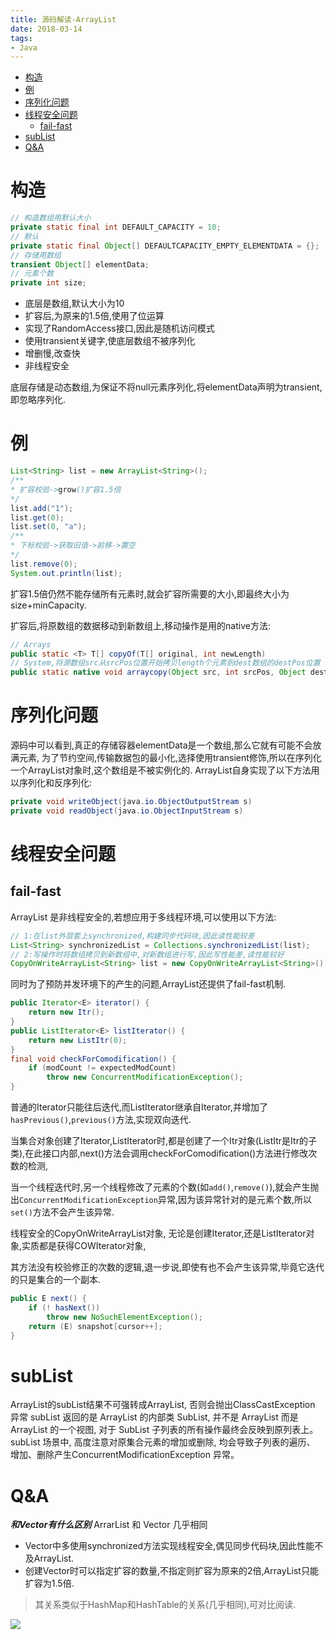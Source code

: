 ```yaml
---
title: 源码解读-ArrayList
date: 2018-03-14
tags:
- Java
---
```

<!-- TOC -->

- [构造](#构造)
- [例](#例)
- [序列化问题](#序列化问题)
- [线程安全问题](#线程安全问题)
    - [fail-fast](#fail-fast)
- [subList](#sublist)
- [Q&A](#qa)

<!-- /TOC -->

# 构造

```Java
// 构造数组用默认大小
private static final int DEFAULT_CAPACITY = 10;
// 默认
private static final Object[] DEFAULTCAPACITY_EMPTY_ELEMENTDATA = {};
// 存储用数组
transient Object[] elementData;
// 元素个数
private int size;
```

* 底层是数组,默认大小为10
* 扩容后,为原来的1.5倍,使用了位运算
* 实现了RandomAccess接口,因此是随机访问模式
* 使用transient关键字,使底层数组不被序列化
* 增删慢,改查快
* 非线程安全

底层存储是动态数组,为保证不将null元素序列化,将elementData声明为transient,即忽略序列化.

# 例

```Java
List<String> list = new ArrayList<String>();
/**
* 扩容校验->grow()扩容1.5倍
*/
list.add("1");
list.get(0);
list.set(0, "a");
/**
* 下标校验->获取旧值->前移->置空
*/
list.remove(0);
System.out.println(list);
```

扩容1.5倍仍然不能存储所有元素时,就会扩容所需要的大小,即最终大小为size+minCapacity.

扩容后,将原数组的数据移动到新数组上,移动操作是用的native方法:

```Java
// Arrays
public static <T> T[] copyOf(T[] original, int newLength)
// System,将源数组src从srcPos位置开始拷贝length个元素到dest数组的destPos位置
public static native void arraycopy(Object src, int srcPos, Object dest, int destPos, int length);
```
# 序列化问题

源码中可以看到,真正的存储容器elementData是一个数组,那么它就有可能不会放满元素,
为了节约空间,传输数据包的最小化,选择使用transient修饰,所以在序列化一个ArrayList对象时,这个数组是不被实例化的.
ArrayList自身实现了以下方法用以序列化和反序列化:
```Java
private void writeObject(java.io.ObjectOutputStream s)
private void readObject(java.io.ObjectInputStream s)
```
# 线程安全问题
## fail-fast

ArrayList 是非线程安全的,若想应用于多线程环境,可以使用以下方法:
```Java
// 1:在list外层套上synchronized,构建同步代码块,因此读性能较差
List<String> synchronizedList = Collections.synchronizedList(list);
// 2:写操作时将数组拷贝到新数组中,对新数组进行写,因此写性能差,读性能较好
CopyOnWriteArrayList<String> list = new CopyOnWriteArrayList<String>();
```

同时为了预防并发环境下的产生的问题,ArrayList还提供了fail-fast机制.

```Java
public Iterator<E> iterator() {
    return new Itr();
}
public ListIterator<E> listIterator() {
    return new ListItr(0);
}
final void checkForComodification() {
    if (modCount != expectedModCount)
        throw new ConcurrentModificationException();
}
```

普通的Iterator只能往后迭代,而ListIterator继承自Iterator,并增加了`hasPrevious()`,`previous()`方法,实现双向迭代.

当集合对象创建了Iterator,ListIterator时,都是创建了一个Itr对象(ListItr是Itr的子类),在此接口内部,next()方法会调用checkForComodification()方法进行修改次数的检测,

当一个线程迭代时,另一个线程修改了元素的个数(如`add()`,`remove()`),就会产生抛出`ConcurrentModificationException`异常,因为该异常针对的是元素个数,所以`set()`方法不会产生该异常.

线程安全的CopyOnWriteArrayList对象, 无论是创建Iterator,还是ListIterator对象,实质都是获得COWIterator对象,

其方法没有校验修正的次数的逻辑,退一步说,即使有也不会产生该异常,毕竟它迭代的只是集合的一个副本.

```Java
public E next() {
    if (! hasNext())
        throw new NoSuchElementException();
    return (E) snapshot[cursor++];
}
```


# subList

ArrayList的subList结果不可强转成ArrayList, 否则会抛出ClassCastException 异常
subList 返回的是 ArrayList 的内部类 SubList, 并不是 ArrayList 而是 ArrayList 的一个视图, 对于 SubList 子列表的所有操作最终会反映到原列表上。
subList 场景中, 高度注意对原集合元素的增加或删除, 均会导致子列表的遍历、 增加、删除产生ConcurrentModificationException 异常。

# Q&A

***和Vector有什么区别***
ArrarList 和 Vector 几乎相同

* Vector中多使用synchronized方法实现线程安全,偶见同步代码块,因此性能不及ArrayList.
* 创建Vector时可以指定扩容的数量,不指定则扩容为原来的2倍,ArrayList只能扩容为1.5倍.

> 其关系类似于HashMap和HashTable的关系(几乎相同),可对比阅读.


[![](https://static.segmentfault.com/v-5b1df2a7/global/img/creativecommons-cc.svg)](https://creativecommons.org/licenses/by-nc-nd/4.0/)